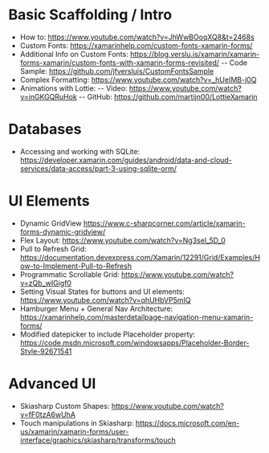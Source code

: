 # Basic Scaffolding / Intro

- How to: https://www.youtube.com/watch?v=JhWwBOoqXQ8&t=2468s
- Custom Fonts: https://xamarinhelp.com/custom-fonts-xamarin-forms/
- Additional Info on Custom Fonts: https://blog.verslu.is/xamarin/xamarin-forms-xamarin/custom-fonts-with-xamarin-forms-revisited/
-- Code Sample: https://github.com/jfversluis/CustomFontsSample
- Complex Formatting: https://www.youtube.com/watch?v=_hUeIMB-j0Q
- Animations with Lottie:
-- Video: https://www.youtube.com/watch?v=inGKGQRuHok
-- GitHub: https://github.com/martijn00/LottieXamarin


# Databases
- Accessing and working with SQLite: https://developer.xamarin.com/guides/android/data-and-cloud-services/data-access/part-3-using-sqlite-orm/

# UI Elements
- Dynamic GridView https://www.c-sharpcorner.com/article/xamarin-forms-dynamic-gridview/
- Flex Layout: https://www.youtube.com/watch?v=Ng3sel_5D_0
- Pull to Refresh Grid: https://documentation.devexpress.com/Xamarin/12291/Grid/Examples/How-to-Implement-Pull-to-Refresh
- Programmatic Scrollable Grid: https://www.youtube.com/watch?v=zQb_wIGigf0
- Setting Visual States for buttons and UI elements: https://www.youtube.com/watch?v=qhUHbVP5mIQ
- Hamburger Menu + General Nav Architecture: https://xamarinhelp.com/masterdetailpage-navigation-menu-xamarin-forms/
- Modified datepicker to include Placeholder property: https://code.msdn.microsoft.com/windowsapps/Placeholder-Border-Style-92671541

# Advanced UI
- Skiasharp Custom Shapes: https://www.youtube.com/watch?v=fF0tzA6wUhA
- Touch manipulations in Skiasharp: https://docs.microsoft.com/en-us/xamarin/xamarin-forms/user-interface/graphics/skiasharp/transforms/touch
